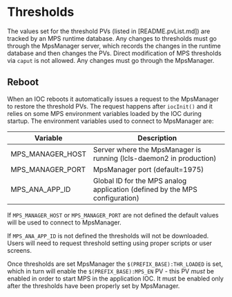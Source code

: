 # Thresholds

The values set for the threshold PVs (listed in [README.pvList.md]) are tracked by an MPS runtime database. Any changes to thresholds must go through the MpsManager server, which records the changes in the runtime database and then changes the PVs. Direct modification of MPS thresholds via `caput` is not allowed. Any changes must go through the MpsManager.

## Reboot

When an IOC reboots it automatically issues a request to the MpsManager to restore the threshold PVs. The request happens after `iocInit()` and it relies on some MPS environment variables loaded by the IOC during startup. The environment variables used to connect to MpsManager are:

Variable         | Description
-----------------|-----------------
MPS_MANAGER_HOST | Server where the MpsManager is running (lcls-daemon2 in production)
MPS_MANAGER_PORT | MpsManager port (default=1975)
MPS_ANA_APP_ID   | Global ID for the MPS analog application (defined by the MPS configuration)

If `MPS_MANAGER_HOST` or `MPS_MANAGER_PORT` are not defined the default values will be used to connect to MpsManager.

If `MPS_ANA_APP_ID` is not defined the thresholds will not be downloaded. Users will need to request threshold setting using proper scripts or user screens.

Once thresholds are set MpsManager the `$(PREFIX_BASE):THR_LOADED` is set, which in turn will enable the `$(PREFIX_BASE):MPS_EN` PV - this PV *must* be enabled in order to start MPS in the application IOC. It must be enabled only after the thresholds have been properly set by MpsManager.